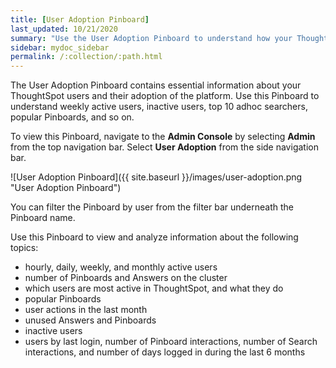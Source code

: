 ```yaml
---
title: [User Adoption Pinboard]
last_updated: 10/21/2020
summary: "Use the User Adoption Pinboard to understand how your ThoughtSpot users are interacting with ThoughtSpot, and how your user adoption is changing over time."
sidebar: mydoc_sidebar
permalink: /:collection/:path.html
---
```

The User Adoption Pinboard contains essential information about your ThoughtSpot users and their adoption of the platform. Use this Pinboard to understand weekly active users, inactive users, top 10 adhoc searchers, popular Pinboards, and so on.

To view this Pinboard, navigate to the **Admin Console** by selecting **Admin** from the top navigation bar. Select **User Adoption** from the side navigation bar.

![User Adoption Pinboard]({{ site.baseurl }}/images/user-adoption.png "User Adoption Pinboard")

You can filter the Pinboard by user from the filter bar underneath the Pinboard name.

Use this Pinboard to view and analyze information about the following topics:
- hourly, daily, weekly, and monthly active users
- number of Pinboards and Answers on the cluster
- which users are most active in ThoughtSpot, and what they do
- popular Pinboards
- user actions in the last month
- unused Answers and Pinboards
- inactive users
- users by last login, number of Pinboard interactions, number of Search interactions, and number of days logged in during the last 6 months
